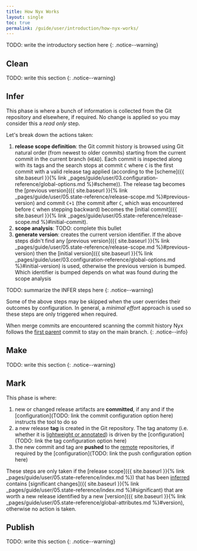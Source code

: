 ```yaml
---
title: How Nyx Works
layout: single
toc: true
permalink: /guide/user/introduction/how-nyx-works/
---
```


TODO: write the introductory section here
{: .notice--warning}

## Clean

TODO: write this section
{: .notice--warning}

## Infer

This phase is where a bunch of information is collected from the Git repository and elsewhere, if required. No change is applied so you may consider this a *read only* step.

Let's break down the actions taken:

1. **release scope definition**: the Git commit history is browsed using Git natural order (from newest to older commits) starting from the current commit in the current branch (`HEAD`). Each commit is inspected along with its tags and the search stops at commit `C` where `C` is the first commit with a valid release tag applied (according to the [scheme]({{ site.baseurl }}{% link _pages/guide/user/03.configuration-reference/global-options.md %}#scheme)). The release tag becomes the [previous version]({{ site.baseurl }}{% link _pages/guide/user/05.state-reference/release-scope.md %}#previous-version) and commit `C+1` (the commit after `C`, which was encountered before `C` when stepping backward) becomes the [initial commit]({{ site.baseurl }}{% link _pages/guide/user/05.state-reference/release-scope.md %}#initial-commit).
2. **scope analysis**: TODO: complete this bullet
3. **generate version**: creates the current version identifier. If the above steps didn't find any [previous version]({{ site.baseurl }}{% link _pages/guide/user/05.state-reference/release-scope.md %}#previous-version) then the [initial version]({{ site.baseurl }}{% link _pages/guide/user/03.configuration-reference/global-options.md %}#initial-version) is used, otherwise the previous version is bumped. Which identifier is bumped depends on what was found during the scope analysis

TODO: summarize the INFER steps here
{: .notice--warning}

Some of the above steps may be skipped when the user overrides their outcomes by configuration. In general, a *minimal effort* approach is used so these steps are only triggered when required.

When merge commits are encountered scanning the commit history Nyx follows the [first parent](https://git-scm.com/docs/git-log#Documentation/git-log.txt---first-parent) commit to stay on the main branch.
{: .notice--info}

## Make

TODO: write this section
{: .notice--warning}

## Mark

This phase is where:

1. new or changed release artifacts are **committed**, if any and if the [configuration](TODO: link the commit configuration option here) instructs the tool to do so
2. a new release **tag** is created in the Git repository. The tag anatomy (i.e. whether it is [lightweight or annotated](https://git-scm.com/book/en/v2/Git-Basics-Tagging)) is driven by the [configuration](TODO: link the tag configuration option here)
3. the new commit and tag are **pushed** to the [remote](https://git-scm.com/docs/git-remote) repositories, if required by the [configuration](TODO: link the push configuration option here)

These steps are only taken if the [release scope]({{ site.baseurl }}{% link _pages/guide/user/05.state-reference/index.md %}) that has been [inferred](#infer) contains [significant changes]({{ site.baseurl }}{% link _pages/guide/user/05.state-reference/index.md %}#significant) that are worth a new release identified by a new [version]({{ site.baseurl }}{% link _pages/guide/user/05.state-reference/global-attributes.md %}#version), otherwise no action is taken.

## Publish

TODO: write this section
{: .notice--warning}
